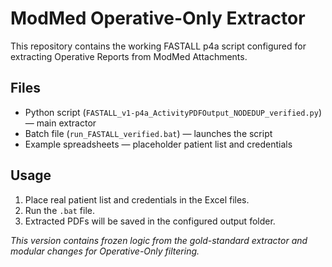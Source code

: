 # ModMed Operative-Only Extractor

This repository contains the working FASTALL p4a script configured for extracting Operative Reports from ModMed Attachments.

## Files
- Python script (`FASTALL_v1-p4a_ActivityPDFOutput_NODEDUP_verified.py`) — main extractor
- Batch file (`run_FASTALL_verified.bat`) — launches the script
- Example spreadsheets — placeholder patient list and credentials

## Usage
1. Place real patient list and credentials in the Excel files.
2. Run the `.bat` file.
3. Extracted PDFs will be saved in the configured output folder.

*This version contains frozen logic from the gold-standard extractor and modular changes for Operative-Only filtering.*
